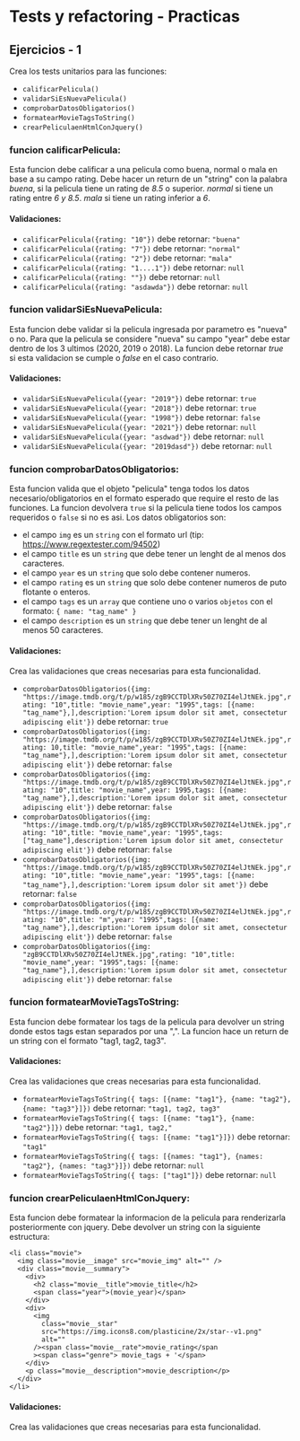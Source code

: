 # Tests y refactoring - Practicas

## Ejercicios - 1

Crea los tests unitarios para las funciones:

- `calificarPelicula()`
- `validarSiEsNuevaPelicula()`
- `comprobarDatosObligatorios()`
- `formatearMovieTagsToString()`
- `crearPeliculaenHtmlConJquery()`

### funcion calificarPelicula:

Esta funcion debe calificar a una pelicula como buena, normal o mala en base a su campo rating. Debe hacer un return de un "string" con la palabra _buena_, si la pelicula tiene un rating de _8.5_ o superior. _normal_ si tiene un rating entre _6 y 8.5_. _mala_ si tiene un rating inferior a _6_.

#### Validaciones:

- `calificarPelicula({rating: "10"})` debe retornar: `"buena"`
- `calificarPelicula({rating: "7"})` debe retornar: `"normal"`
- `calificarPelicula({rating: "2"})` debe retornar: `"mala"`
- `calificarPelicula({rating: "1....1"})` debe retornar: `null`
- `calificarPelicula({rating: ""})` debe retornar: `null`
- `calificarPelicula({rating: "asdawda"})` debe retornar: `null`

### funcion validarSiEsNuevaPelicula:

Esta funcion debe validar si la pelicula ingresada por parametro es "nueva" o no. Para que la pelicula se considere "nueva" su campo "year" debe estar dentro de los 3 ultimos (2020, 2019 o 2018). La funcion debe retornar _true_ si esta validacion se cumple o _false_ en el caso contrario.

#### Validaciones:

- `validarSiEsNuevaPelicula({year: "2019"})` debe retornar: `true`
- `validarSiEsNuevaPelicula({year: "2018"})` debe retornar: `true`
- `validarSiEsNuevaPelicula({year: "1998"})` debe retornar: `false`
- `validarSiEsNuevaPelicula({year: "2021"})` debe retornar: `null`
- `validarSiEsNuevaPelicula({year: "asdwad"})` debe retornar: `null`
- `validarSiEsNuevaPelicula({year: "2019dasd"})` debe retornar: `null`

### funcion comprobarDatosObligatorios:

Esta funcion valida que el objeto "pelicula" tenga todos los datos necesario/obligatorios en el formato esperado que require el resto de las funciones. La funcion devolvera `true` si la pelicula tiene todos los campos requeridos o `false` si no es asi. Los datos obligatorios son:

- el campo `img` es un `string` con el formato url (tip: https://www.regextester.com/94502)
- el campo `title` es un `string` que debe tener un lenght de al menos dos caracteres.
- el campo `year` es un `string` que solo debe contener numeros.
- el campo `rating` es un `string` que solo debe contener numeros de puto flotante o enteros.
- el campo `tags` es un `array` que contiene uno o varios `objetos` con el formato: `{ name: "tag_name" }`
- el campo `description` es un `string` que debe tener un lenght de al menos 50 caracteres.

#### Validaciones:

Crea las validaciones que creas necesarias para esta funcionalidad.

- `comprobarDatosObligatorios({img: "https://image.tmdb.org/t/p/w185/zgB9CCTDlXRv50Z70ZI4elJtNEk.jpg",rating: "10",title: "movie_name",year: "1995",tags: [{name: "tag_name"},],description:'Lorem ipsum dolor sit amet, consectetur adipiscing elit'})` debe retornar: `true`
- `comprobarDatosObligatorios({img: "https://image.tmdb.org/t/p/w185/zgB9CCTDlXRv50Z70ZI4elJtNEk.jpg",rating: 10,title: "movie_name",year: "1995",tags: [{name: "tag_name"},],description:'Lorem ipsum dolor sit amet, consectetur adipiscing elit'})` debe retornar: `false`
- `comprobarDatosObligatorios({img: "https://image.tmdb.org/t/p/w185/zgB9CCTDlXRv50Z70ZI4elJtNEk.jpg",rating: "10",title: "movie_name",year: 1995,tags: [{name: "tag_name"},],description:'Lorem ipsum dolor sit amet, consectetur adipiscing elit'})` debe retornar: `false`
- `comprobarDatosObligatorios({img: "https://image.tmdb.org/t/p/w185/zgB9CCTDlXRv50Z70ZI4elJtNEk.jpg",rating: "10",title: "movie_name",year: "1995",tags: ["tag_name"],description:'Lorem ipsum dolor sit amet, consectetur adipiscing elit'})` debe retornar: `false`
- `comprobarDatosObligatorios({img: "https://image.tmdb.org/t/p/w185/zgB9CCTDlXRv50Z70ZI4elJtNEk.jpg",rating: "10",title: "movie_name",year: "1995",tags: [{name: "tag_name"},],description:'Lorem ipsum dolor sit amet'})` debe retornar: `false`
- `comprobarDatosObligatorios({img: "https://image.tmdb.org/t/p/w185/zgB9CCTDlXRv50Z70ZI4elJtNEk.jpg",rating: "10",title: "m",year: "1995",tags: [{name: "tag_name"},],description:'Lorem ipsum dolor sit amet, consectetur adipiscing elit'})` debe retornar: `false`
- `comprobarDatosObligatorios({img: "zgB9CCTDlXRv50Z70ZI4elJtNEk.jpg",rating: "10",title: "movie_name",year: "1995",tags: [{name: "tag_name"},],description:'Lorem ipsum dolor sit amet, consectetur adipiscing elit'})` debe retornar: `false`

### funcion formatearMovieTagsToString:

Esta funcion debe formatear los tags de la pelicula para devolver un string donde estos tags estan separados por una ",". La funcion hace un return de un string con el formato "tag1, tag2, tag3".

#### Validaciones:

Crea las validaciones que creas necesarias para esta funcionalidad.

- `formatearMovieTagsToString({ tags: [{name: "tag1"}, {name: "tag2"}, {name: "tag3"}]})` debe retornar: `"tag1, tag2, tag3"`
- `formatearMovieTagsToString({ tags: [{name: "tag1"}, {name: "tag2"}]})` debe retornar: `"tag1, tag2,"`
- `formatearMovieTagsToString({ tags: [{name: "tag1"}]})` debe retornar: `"tag1"`
- `formatearMovieTagsToString({ tags: [{names: "tag1"}, {names: "tag2"}, {names: "tag3"}]})` debe retornar: `null`
- `formatearMovieTagsToString({ tags: ["tag1"]})` debe retornar: `null`

### funcion crearPeliculaenHtmlConJquery:

Esta funcion debe formatear la informacion de la pelicula para renderizarla posteriormente con jquery. Debe devolver un string con la siguiente estructura:

```
<li class="movie">
  <img class="movie__image" src="movie_img" alt="" />
  <div class="movie__summary">
    <div>
      <h2 class="movie__title">movie_title</h2>
      <span class="year">(movie_year)</span>
    </div>
    <div>
      <img
        class="movie__star"
        src="https://img.icons8.com/plasticine/2x/star--v1.png"
        alt=""
      /><span class="movie__rate">movie_rating</span
      ><span class="genre"> movie_tags + '</span>
    </div>
    <p class="movie__description">movie_description</p>
  </div>
</li>
```

#### Validaciones:

Crea las validaciones que creas necesarias para esta funcionalidad.
